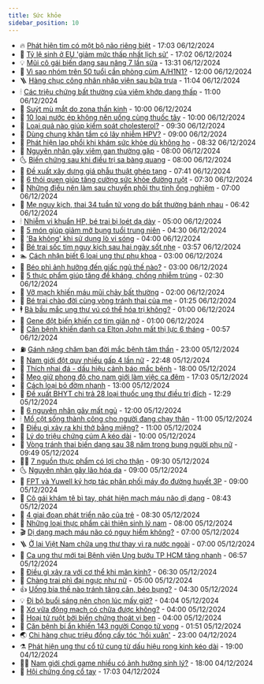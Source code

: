 ```yaml
---
title: Sức khỏe
sidebar_position: 10
---
```


<!-- vnexpress-suc-khoe:START -->
- 🔥 [Phát hiện tim có một bộ não riêng biệt](https://vnexpress.net/phat-hien-tim-co-mot-bo-nao-rieng-biet-4824434.html) - 17:03 06/12/2024
- 🥰 [Tỷ lệ sinh ở EU &#39;giảm mức thấp nhất lịch sử&#39;](https://vnexpress.net/ty-le-sinh-o-eu-giam-muc-thap-nhat-lich-su-4824794.html) - 17:02 06/12/2024
- 💡 [Mũi cô gái biến dạng sau nâng 7 lần sửa](https://vnexpress.net/mui-co-gai-bien-dang-sau-nang-7-lan-sua-4823361.html) - 13:31 06/12/2024
- 🤗 [Vì sao nhóm trên 50 tuổi cần phòng cúm A/H1N1?](https://vnexpress.net/vi-sao-nhom-tren-50-tuoi-can-phong-cum-a-h1n1-4824800.html) - 12:00 06/12/2024
- 🪜 [Hàng chục công nhân nhập viện sau bữa trưa](https://vnexpress.net/hang-chuc-cong-nhan-nhap-vien-sau-bua-trua-4824797.html) - 11:04 06/12/2024
- 🕯 [Các triệu chứng bất thường của viêm khớp dạng thấp](https://vnexpress.net/cac-trieu-chung-bat-thuong-cua-viem-khop-dang-thap-4824598.html) - 11:00 06/12/2024
- 🤭 [Suýt mù mắt do zona thần kinh](https://vnexpress.net/suyt-mu-mat-do-zona-than-kinh-4824780.html) - 10:00 06/12/2024
- 👀 [10 loại nước ép không nên uống cùng thuốc tây](https://vnexpress.net/10-loai-nuoc-ep-khong-nen-uong-cung-thuoc-tay-4824691.html) - 10:00 06/12/2024
- 🌋 [Loại quả nào giúp kiểm soát cholesterol?](https://vnexpress.net/loai-qua-nao-giup-kiem-soat-cholesterol-4824735.html) - 09:30 06/12/2024
- 🫶 [Dùng chung khăn tắm có lây nhiễm HPV?](https://vnexpress.net/dung-chung-khan-tam-co-lay-nhiem-hpv-4824610.html) - 09:00 06/12/2024
- 🦆 [Phát hiện lao phổi khi khám sức khỏe dù không ho](https://vnexpress.net/phat-hien-lao-phoi-khi-kham-suc-khoe-du-khong-ho-4823710.html) - 08:32 06/12/2024
- 🚀 [Nguyên nhân gây viêm gan thường gặp](https://vnexpress.net/nguyen-nhan-gay-viem-gan-thuong-gap-4824697.html) - 08:00 06/12/2024
- 🌜 [Biến chứng sau khi điều trị sa bàng quang](https://vnexpress.net/bien-chung-sau-khi-dieu-tri-sa-bang-quang-4824681.html) - 08:00 06/12/2024
- 🧰 [Đề xuất xây dựng giá phẫu thuật ghép tạng](https://vnexpress.net/de-xuat-xay-dung-gia-phau-thuat-ghep-tang-4824683.html) - 07:41 06/12/2024
- 💫 [6 thói quen giúp tăng cường sức khỏe đường ruột](https://vnexpress.net/6-thoi-quen-giup-tang-cuong-suc-khoe-duong-ruot-4824545.html) - 07:30 06/12/2024
- 🌝 [Những điều nên làm sau chuyển phôi thụ tinh ống nghiệm](https://vnexpress.net/nhung-dieu-nen-lam-sau-chuyen-phoi-thu-tinh-ong-nghiem-4824688.html) - 07:00 06/12/2024
- 🗽 [Mẹ nguy kịch, thai 34 tuần tử vong do bất thường bánh nhau](https://vnexpress.net/me-nguy-kich-thai-34-tuan-tu-vong-do-bat-thuong-banh-nhau-4824549.html) - 06:42 06/12/2024
- 🕯 [Nhiễm vi khuẩn HP, bé trai bị loét dạ dày](https://vnexpress.net/nhiem-vi-khuan-hp-be-trai-bi-loet-da-day-4824596.html) - 05:00 06/12/2024
- 🦅 [5 món giúp giảm mỡ bụng tuổi trung niên](https://vnexpress.net/5-mon-giup-giam-mo-bung-tuoi-trung-nien-4824597.html) - 04:30 06/12/2024
- 🦆 [&#39;Ba không&#39; khi sử dụng lò vi sóng](https://vnexpress.net/ba-khong-khi-su-dung-lo-vi-song-4824433.html) - 04:00 06/12/2024
- 🎊 [Bé trai sốc tim nguy kịch sau hai ngày sốt nhẹ](https://vnexpress.net/be-trai-soc-tim-nguy-kich-sau-hai-ngay-sot-nhe-4824570.html) - 03:57 06/12/2024
- 🏊 [Cách nhận biết 6 loại ung thư phụ khoa](https://vnexpress.net/cach-nhan-biet-6-loai-ung-thu-phu-khoa-4824498.html) - 03:00 06/12/2024
- 📝 [Béo phì ảnh hưởng đến giấc ngủ thế nào?](https://vnexpress.net/beo-phi-anh-huong-den-giac-ngu-the-nao-4824482.html) - 03:00 06/12/2024
- 💯 [5 thực phẩm giúp tăng đề kháng, chống nhiễm trùng](https://vnexpress.net/5-thuc-pham-giup-tang-de-khang-chong-nhiem-trung-4824462.html) - 02:30 06/12/2024
- 🌊 [Vỡ mạch khiến máu mũi chảy bất thường](https://vnexpress.net/vo-mach-khien-mau-mui-chay-bat-thuong-4824284.html) - 02:00 06/12/2024
- 🚀 [Bé trai chào đời cùng vòng tránh thai của mẹ](https://vnexpress.net/be-trai-chao-doi-cung-vong-tranh-thai-cua-me-4824455.html) - 01:25 06/12/2024
- 🕴 [Bà bầu mắc ung thư vú có thể hóa trị không?](https://vnexpress.net/ba-bau-mac-ung-thu-vu-co-the-hoa-tri-khong-4824340.html) - 01:00 06/12/2024
- 🗽 [Gene đột biến khiến cơ tim giãn nở](https://vnexpress.net/gene-dot-bien-khien-co-tim-gian-no-4824331.html) - 01:00 06/12/2024
- 🎡 [Căn bệnh khiến danh ca Elton John mất thị lực 6 tháng](https://vnexpress.net/can-benh-khien-danh-ca-elton-john-mat-thi-luc-6-thang-4824430.html) - 00:57 06/12/2024
- ⛽️ [Gánh nặng chăm bạn đời mắc bệnh tâm thần](https://vnexpress.net/ganh-nang-cham-ban-doi-mac-benh-tam-than-4820844.html) - 23:00 05/12/2024
- 🦆 [Nam giới đột quỵ nhiều gấp 4 lần nữ](https://vnexpress.net/hon-200-000-nguoi-viet-dot-quy-moi-nam-4824386.html) - 22:48 05/12/2024
- 🤩 [Thích nhai đá - dấu hiệu cảnh báo mắc bệnh](https://vnexpress.net/thich-nhai-da-dau-hieu-canh-bao-mac-benh-4824287.html) - 18:00 05/12/2024
- 🦒 [Mẹo giữ phong độ cho nam giới làm việc ca đêm](https://vnexpress.net/meo-giu-phong-do-cho-nam-gioi-lam-viec-ca-dem-4822782.html) - 17:03 05/12/2024
- 💫 [Cách loại bỏ đờm nhanh](https://vnexpress.net/cach-loai-bo-dom-nhanh-4824199.html) - 13:00 05/12/2024
- 🐘 [Đề xuất BHYT chi trả 28 loại thuốc ung thư điều trị đích](https://vnexpress.net/de-xuat-bhyt-chi-tra-28-loai-thuoc-ung-thu-dieu-tri-dich-4824379.html) - 12:29 05/12/2024
- 🚀 [6 nguyên nhân gây mất ngủ](https://vnexpress.net/6-nguyen-nhan-gay-mat-ngu-4824140.html) - 12:00 05/12/2024
- 🕯 [Mổ cột sống thành công cho người đang chạy thận](https://vnexpress.net/mo-cot-song-thanh-cong-cho-nguoi-dang-chay-than-4824334.html) - 11:00 05/12/2024
- 🦏 [Điều gì xảy ra khi thở bằng miệng?](https://vnexpress.net/dieu-gi-xay-ra-khi-tho-bang-mieng-4824239.html) - 11:00 05/12/2024
- 🦄 [Lý do triệu chứng cúm A kéo dài](https://vnexpress.net/ly-do-trieu-chung-cum-a-keo-dai-4823870.html) - 10:00 05/12/2024
- 🦒 [Vòng tránh thai biến dạng sau 38 năm trong bụng người phụ nữ](https://vnexpress.net/vong-tranh-thai-bien-dang-sau-38-nam-trong-bung-nguoi-phu-nu-4824249.html) - 09:49 05/12/2024
- 👨‍🏫 [7 nguồn thực phẩm có lợi cho thận](https://vnexpress.net/7-nguon-thuc-pham-co-loi-cho-than-4824203.html) - 09:30 05/12/2024
- 🌜 [Nguyên nhân gây lão hóa da](https://vnexpress.net/nguyen-nhan-gay-lao-hoa-da-4824260.html) - 09:00 05/12/2024
- 🚀 [FPT và Yuwell ký hợp tác phân phối máy đo đường huyết 3P](https://vnexpress.net/fpt-va-yuwell-ky-hop-tac-phan-phoi-may-do-duong-huyet-3p-4824067.html) - 09:00 05/12/2024
- 💃 [Cô gái khám tê bì tay, phát hiện mạch máu não dị dạng](https://vnexpress.net/co-gai-kham-te-bi-tay-phat-hien-mach-mau-nao-di-dang-4824200.html) - 08:43 05/12/2024
- 💯 [4 giai đoạn phát triển não của trẻ](https://vnexpress.net/4-giai-doan-phat-trien-nao-cua-tre-4824128.html) - 08:30 05/12/2024
- 🤔 [Những loại thực phẩm cải thiện sinh lý nam](https://vnexpress.net/nhung-loai-thuc-pham-cai-thien-sinh-ly-nam-4824209.html) - 08:00 05/12/2024
- 🎬 [Dị dạng mạch máu não có nguy hiểm không?](https://vnexpress.net/di-dang-mach-mau-nao-co-nguy-hiem-khong-4824176.html) - 07:00 05/12/2024
- 🪜 [Ở lại Việt Nam chữa ung thư thay vì ra nước ngoài](https://vnexpress.net/o-lai-viet-nam-chua-ung-thu-thay-vi-ra-nuoc-ngoai-4824145.html) - 07:00 05/12/2024
- 🦣 [Ca ung thư mới tại Bệnh viện Ung bướu TP HCM tăng nhanh](https://vnexpress.net/ca-ung-thu-moi-tai-benh-vien-ung-buou-tp-hcm-tang-nhanh-4824161.html) - 06:57 05/12/2024
- 🧐 [Điều gì xảy ra với cơ thể khi mãn kinh?](https://vnexpress.net/dieu-gi-xay-ra-voi-co-the-khi-man-kinh-4824100.html) - 06:30 05/12/2024
- 🤡 [Chàng trai phì đại ngực như nữ](https://vnexpress.net/chang-trai-phi-dai-nguc-nhu-nu-4824069.html) - 05:00 05/12/2024
- 👍 [Uống bia thế nào tránh tăng cân, béo bụng?](https://vnexpress.net/uong-bia-the-nao-tranh-tang-can-beo-bung-4824072.html) - 04:30 05/12/2024
- 💡 [Đi bộ buổi sáng nên chọn lúc mấy giờ?](https://vnexpress.net/di-bo-buoi-sang-nen-chon-luc-may-gio-4823407.html) - 04:04 05/12/2024
- 💯 [Xơ vữa động mạch có chữa được không?](https://vnexpress.net/xo-vua-dong-mach-co-chua-duoc-khong-4824058.html) - 04:00 05/12/2024
- 🧠 [Hoại tử ruột bởi biến chứng thoát vị bẹn](https://vnexpress.net/hoai-tu-ruot-boi-bien-chung-thoat-vi-ben-4824020.html) - 04:00 05/12/2024
- 🎡 [Căn bệnh bí ẩn khiến 143 người Congo tử vong](https://vnexpress.net/can-benh-bi-an-khien-143-nguoi-congo-tu-vong-4823968.html) - 01:51 05/12/2024
- 🌏 [Chi hàng chục triệu đồng cấy tóc &#39;hồi xuân&#39;](https://vnexpress.net/chi-hang-chuc-trieu-dong-cay-toc-hoi-xuan-4823655.html) - 23:00 04/12/2024
- ⚗️ [Phát hiện ung thư cổ tử cung từ dấu hiệu rong kinh kéo dài](https://vnexpress.net/phat-hien-ung-thu-co-tu-cung-tu-dau-hieu-rong-kinh-keo-dai-4823651.html) - 19:00 04/12/2024
- 👨‍🏫 [Nam giới chơi game nhiều có ảnh hưởng sinh lý?](https://vnexpress.net/nam-gioi-choi-game-nhieu-co-anh-huong-sinh-ly-4822781.html) - 18:00 04/12/2024
- 🤖 [Hội chứng ống cổ tay](https://vnexpress.net/hoi-chung-ong-co-tay-4823425.html) - 17:03 04/12/2024<!-- vnexpress-suc-khoe:END -->
